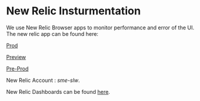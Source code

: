 # New Relic Insturmentation

We use New Relic Browser apps to monitor performance and error of the UI. The new relic app can be found here: 

[Prod](https://rpm.newrelic.com/accounts/2512973/browser/217230545)

[Preview](https://rpm.newrelic.com/accounts/2512973/browser/2179740885)

[Pre-Prod](https://rpm.newrelic.com/accounts/2512973/browser/217230764)

New Relic Account :  *sme-slw*. 

New Relic Dashboards can be found [here](https://insights.newrelic.com/accounts/2512973/dashboards).
